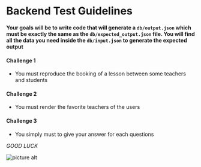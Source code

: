 # Backend Test Guidelines #

**Your goals will be to write code that will generate a `db/output.json` which must be exactly the same as the `db/expected_output.json` file. You will find all the data you need inside the `db/input.json` to generate the expected output**

#### Challenge 1 ####

- You must reproduce the booking of a lesson between some teachers and students

#### Challenge 2 ####

- You must render the favorite teachers of the users

#### Challenge 3 ####

- You simply must to give your answer for each questions

_GOOD LUCK_

![picture alt](https://media.giphy.com/media/RyXVu4ZW454IM/giphy.gif)
